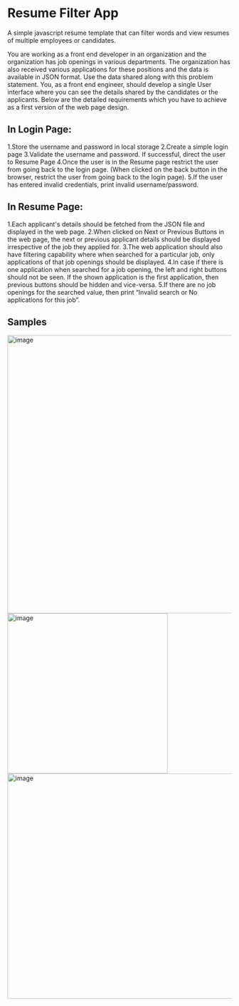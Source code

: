 # Resume Filter App
A simple javascript resume template that can filter words and view resumes of multiple employees or candidates.


You are working as a front end developer in an organization and the organization has job openings in various departments. The organization has also received various applications for these positions and the data is available in JSON format. Use the data shared along with this problem statement. You, as a front end engineer, should develop a single User interface where you can see the details shared by the candidates or the applicants. Below are the detailed requirements which you have to achieve as a first version of the web page design.

## In Login Page: 
1.Store the username and password in local storage
2.Create a simple login page
3.Validate the username and password. If successful, direct the user to Resume Page
4.Once the user is in the Resume page restrict the user from going back to the login page. (When clicked on the back button in the browser, restrict the user from going back to the login page).
5.If the user has entered invalid credentials, print invalid username/password.

## In Resume Page:
1.Each applicant's details should be fetched from the JSON file and displayed in the web page.
2.When clicked on Next or Previous Buttons in the web page, the next or previous applicant details should be displayed irrespective of the job they applied for.
3.The web application should also have filtering capability where when searched for a particular job, only applications of that job openings should be displayed.
4.In case if there is one application when searched for a job opening, the left and right buttons should not be seen. If the shown application is the first application, then previous buttons should be hidden and vice-versa.
5.If there are no job openings for the searched value, then print “Invalid search or No applications for this job”.


## Samples
<img width="625" alt="image" src="https://github.com/CodeMuscle/resume-filter-app/assets/83324110/51daa9e5-e552-4e6b-b54f-1dae587129e9">

<img width="360" alt="image" src="https://github.com/CodeMuscle/resume-filter-app/assets/83324110/c8f26178-950c-4221-804d-cedbe5bd64e0">

<img width="506" alt="image" src="https://github.com/CodeMuscle/resume-filter-app/assets/83324110/22a80332-e830-4c35-b350-b39d6139923c">
